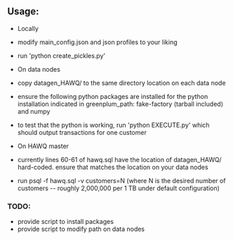 ## Usage:
* Locally
 * modify main_config.json and json profiles to your liking
 * run 'python create_pickles.py'

* On data nodes
 * copy datagen_HAWQ/ to the same directory location on each data node
 * ensure the following python packages are installed for the python installation indicated in greenplum_path: fake-factory (tarball included) and numpy
 * to test that the python is working, run 'python EXECUTE.py' which should output transactions for one customer 

* On HAWQ master
 * currently lines 60-61 of hawq.sql have the location of datagen_HAWQ/ hard-coded. ensure that matches the location on your data nodes
* run psql -f hawq.sql -v customers=N (where N is the desired number of customers -- roughly 2,000,000 per 1 TB under default configuration)

### TODO:
* provide script to install packages
* provide script to modify path on data nodes